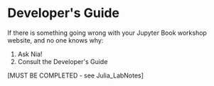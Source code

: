 # Developer's Guide

If there is something going wrong with your Jupyter Book workshop website, and no one knows why:

1) Ask Nia!
2) Consult the Developer's Guide

[MUST BE COMPLETED - see Julia_LabNotes]